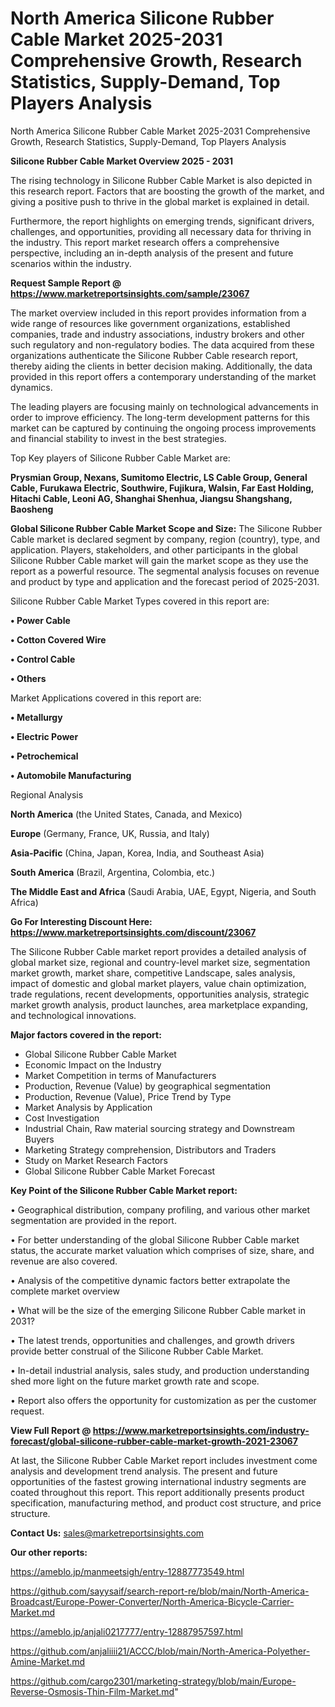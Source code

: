 # North America Silicone Rubber Cable Market 2025-2031 Comprehensive Growth, Research Statistics, Supply-Demand,  Top Players Analysis
North America Silicone Rubber Cable Market 2025-2031 Comprehensive Growth, Research Statistics, Supply-Demand,  Top Players Analysis

<Strong> Silicone Rubber Cable Market Overview 2025 - 2031</strong>

The rising technology in Silicone Rubber Cable Market is also depicted in this research report. Factors that are boosting the growth of the market, and giving a positive push to thrive in the global market is explained in detail.

Furthermore, the report highlights on emerging trends, significant drivers, challenges, and opportunities, providing all necessary data for thriving in the industry. This report market research offers a comprehensive perspective, including an in-depth analysis of the present and future scenarios within the industry.

<strong>Request Sample Report @ <a href=https://www.marketreportsinsights.com/sample/23067>https://www.marketreportsinsights.com/sample/23067</a></strong>

The market overview included in this report provides information from a wide range of resources like government organizations, established companies, trade and industry associations, industry brokers and other such regulatory and non-regulatory bodies. The data acquired from these organizations authenticate the Silicone Rubber Cable research report, thereby aiding the clients in better decision making. Additionally, the data provided in this report offers a contemporary understanding of the market dynamics.

The leading players are focusing mainly on technological advancements in order to improve efficiency. The long-term development patterns for this market can be captured by continuing the ongoing process improvements and financial stability to invest in the best strategies.

Top Key players of Silicone Rubber Cable Market are:

<strong>Prysmian Group, Nexans, Sumitomo Electric, LS Cable Group, General Cable, Furukawa Electric, Southwire, Fujikura, Walsin, Far East Holding, Hitachi Cable, Leoni AG, Shanghai Shenhua, Jiangsu Shangshang, Baosheng</strong>

<strong><b>Global Silicone Rubber Cable Market Scope and Size:</b></strong>
The Silicone Rubber Cable market is declared segment by company, region (country), type, and application. Players, stakeholders, and other participants in the global Silicone Rubber Cable market will gain the market scope as they use the report as a powerful resource. The segmental analysis focuses on revenue and product by type and application and the forecast period of 2025-2031.

Silicone Rubber Cable Market Types covered in this report are:

<strong>• Power Cable

• Cotton Covered Wire

• Control Cable

• Others</strong>

Market Applications covered in this report are:

<strong>• Metallurgy

• Electric Power

• Petrochemical

• Automobile Manufacturing</strong> 

Regional Analysis

<strong>North America</strong> (the United States, Canada, and Mexico)

<strong>Europe</strong> (Germany, France, UK, Russia, and Italy)

<strong>Asia-Pacific</strong> (China, Japan, Korea, India, and Southeast Asia)

<strong>South America</strong> (Brazil, Argentina, Colombia, etc.)

<strong>The Middle East and Africa</strong> (Saudi Arabia, UAE, Egypt, Nigeria, and South Africa)

<strong>Go For Interesting Discount Here: <a href=https://www.marketreportsinsights.com/discount/23067>https://www.marketreportsinsights.com/discount/23067</a></strong>

The Silicone Rubber Cable market report provides a detailed analysis of global market size, regional and country-level market size, segmentation market growth, market share, competitive Landscape, sales analysis, impact of domestic and global market players, value chain optimization, trade regulations, recent developments, opportunities analysis, strategic market growth analysis, product launches, area marketplace expanding, and technological innovations.

<strong><b>Major factors covered in the report:</b></strong>
<ul>
  <li>Global Silicone Rubber Cable Market </li>
  <li>Economic Impact on the Industry</li>
  <li>Market Competition in terms of Manufacturers</li>
  <li>Production, Revenue (Value) by geographical segmentation</li>
  <li>Production, Revenue (Value), Price Trend by Type</li>
  <li>Market Analysis by Application</li>
  <li>Cost Investigation</li>
  <li>Industrial Chain, Raw material sourcing strategy and Downstream Buyers</li>
  <li>Marketing Strategy comprehension, Distributors and Traders</li>
  <li>Study on Market Research Factors</li>
  <li>Global Silicone Rubber Cable Market Forecast</li>
</ul>

<strong><b>Key Point of the Silicone Rubber Cable Market report:</b></strong>

• Geographical distribution, company profiling, and various other market segmentation are provided in the report.

• For better understanding of the global Silicone Rubber Cable market status, the accurate market valuation which comprises of size, share, and revenue are also covered.

• Analysis of the competitive dynamic factors better extrapolate the complete market overview

• What will be the size of the emerging Silicone Rubber Cable market in 2031?

• The latest trends, opportunities and challenges, and growth drivers provide better construal of the Silicone Rubber Cable Market.

• In-detail industrial analysis, sales study, and production understanding shed more light on the future market growth rate and scope.

• Report also offers the opportunity for customization as per the customer request.

<strong><b>View Full Report @ <a href=https://www.marketreportsinsights.com/industry-forecast/global-silicone-rubber-cable-market-growth-2021-23067>https://www.marketreportsinsights.com/industry-forecast/global-silicone-rubber-cable-market-growth-2021-23067</a></b></strong>


At last, the Silicone Rubber Cable Market report includes investment come analysis and development trend analysis. The present and future opportunities of the fastest growing international industry segments are coated throughout this report. This report additionally presents product specification, manufacturing method, and product cost structure, and price structure.

<strong>Contact Us:</strong>
sales@marketreportsinsights.com

<strong>Our other reports:</strong>

<a href=https://ameblo.jp/manmeetsigh/entry-12887773549.html>https://ameblo.jp/manmeetsigh/entry-12887773549.html</a>

<a href=https://github.com/sayysaif/search-report-re/blob/main/North-America-Broadcast/Europe-Power-Converter/North-America-Bicycle-Carrier-Market.md>https://github.com/sayysaif/search-report-re/blob/main/North-America-Broadcast/Europe-Power-Converter/North-America-Bicycle-Carrier-Market.md</a>

<a href=https://ameblo.jp/anjali0217777/entry-12887957597.html>https://ameblo.jp/anjali0217777/entry-12887957597.html</a>

<a href=https://github.com/anjaliiii21/ACCC/blob/main/North-America-Polyether-Amine-Market.md>https://github.com/anjaliiii21/ACCC/blob/main/North-America-Polyether-Amine-Market.md</a>

<a href=https://github.com/cargo2301/marketing-strategy/blob/main/Europe-Reverse-Osmosis-Thin-Film-Market.md>https://github.com/cargo2301/marketing-strategy/blob/main/Europe-Reverse-Osmosis-Thin-Film-Market.md</a>"
